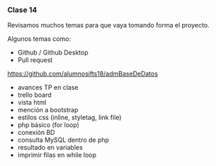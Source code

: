 ### Clase 14
Revisamos muchos temas para que vaya tomando forma el proyecto.

Algunos temas como:

- Github / Github Desktop
- Pull request

https://github.com/alumnosifts18/admBaseDeDatos

- avances TP en clase
- trello board
- vista html
- mención a bootstrap
- estilos css (inline, styletag, link file)
- php básico (for loop)
- conexión BD
- consulta MySQL dentro de php
- resultado en variables
- imprimir filas en while loop